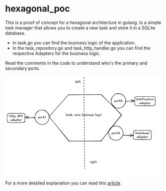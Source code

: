 # hexagonal_poc

This is a proof of concept for a hexagonal architecture in golang.
Is a simple task manager that allows you to create a new task and store it in a SQLite database.

- In task.go you can find the business logic of the application.
- In the task_repository.go and task_http_handler.go you can find the respective Adapters for the business logic.

Read the comments in the code to understand who's the primary and secondary ports.

![Screenshot](https://github.com/FernasFragas/hexagonal_poc/blob/main/Screenshot.png?raw=true)

For a more detailed explanation you can read this [article](https://medium.com/@patronfragas/hexagonal-architecture-walk-the-talk-a1c036de6f8d).